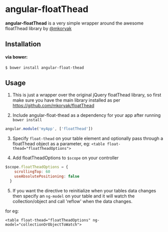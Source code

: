 angular-floatThead 
=============

**angular-floatThead** is a very simple wrapper around the awesome floatThead library by [@mkoryak](https://github.com/mkoryak/floatThead/)


## Installation

#### via bower:
```
$ bower install angular-float-thead
```

## Usage

1. This is just a wrapper over the original jQuery floatThead library, so first make sure you have the main library installed as per https://github.com/mkoryak/floatThead 

2. Include angular-float-thead as a dependency for your app after running `bower install`

  ```js
  angular.module('myApp', ['floatThead'])
  ```
  
3. Specify ```float-thead``` on your table element and optionally pass through a floatThead object as a parameter, eg: ```<table float-thead="floatTheadOptions">```

4. Add floatTheadOptions to `$scope` on your controller
 
  ```js
  $scope.floatTheadOptions = {
      scrollingTop: 60
      useAbsolutePositioning: false
    }
  ```    

5. If you want the directive to reinitialize when your tables data changes then specify an ```ng-model``` on your table and it will watch the collection/object and call 'reflow' when the data changes.

for eg:
  
```<table float-thead="floatTheadOptions" ng-model="collectionOrObjectToWatch">```
